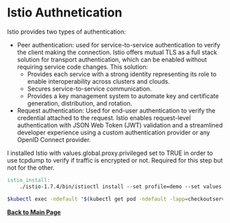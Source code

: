 # Istio Authnetication

Istio provides two types of authentication:

* Peer authentication: used for service-to-service authentication to verify the client making the connection. Istio offers mutual TLS as a full stack solution for transport authentication, which can be enabled without requiring service code changes. This solution:
  * Provides each service with a strong identity representing its role to enable interoperability across clusters and clouds.
  * Secures service-to-service communication.
  * Provides a key management system to automate key and certificate generation, distribution, and rotation.
* Request authentication: Used for end-user authentication to verify the credential attached to the request. Istio enables request-level authentication with JSON Web Token (JWT) validation and a streamlined developer experience using a custom authentication provider or any OpenID Connect provider.

I installed Istio with values.global.proxy.privileged set to TRUE in order to use tcpdump to verify if traffic is encrypted or not. Required for this step but not for the other.

```makefile
istio_install:
	./istio-1.7.4/bin/istioctl install --set profile=demo --set values.global.proxy.privileged=true
```

```bash
$kubectl exec -ndefault "$(kubectl get pod -ndefault -lapp=checkoutservice -ojsonpath={.items..metadata.name})" -c istio-proxy -- sudo tcpdump dst port 80  -A
```


**[Back to Main Page](../README.md)**
